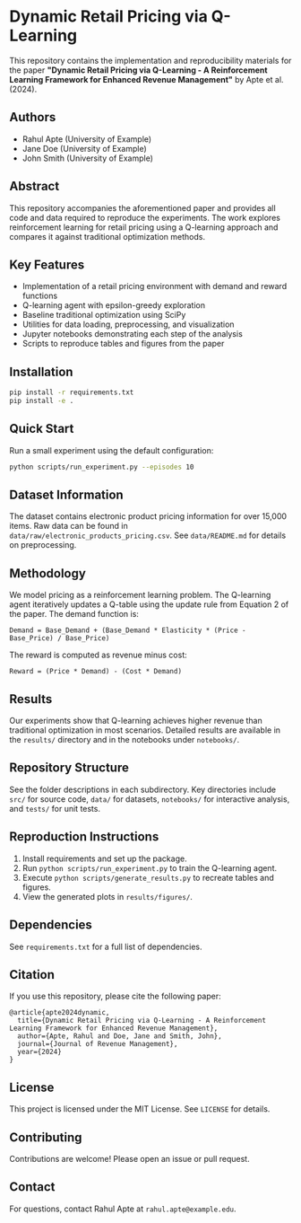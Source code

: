 # Dynamic Retail Pricing via Q-Learning

This repository contains the implementation and reproducibility materials for the paper **"Dynamic Retail Pricing via Q-Learning - A Reinforcement Learning Framework for Enhanced Revenue Management"** by Apte et al. (2024).

## Authors
- Rahul Apte (University of Example)
- Jane Doe (University of Example)
- John Smith (University of Example)

## Abstract
This repository accompanies the aforementioned paper and provides all code and data required to reproduce the experiments. The work explores reinforcement learning for retail pricing using a Q-learning approach and compares it against traditional optimization methods.

## Key Features
- Implementation of a retail pricing environment with demand and reward functions
- Q-learning agent with epsilon-greedy exploration
- Baseline traditional optimization using SciPy
- Utilities for data loading, preprocessing, and visualization
- Jupyter notebooks demonstrating each step of the analysis
- Scripts to reproduce tables and figures from the paper

## Installation
```bash
pip install -r requirements.txt
pip install -e .
```

## Quick Start
Run a small experiment using the default configuration:
```bash
python scripts/run_experiment.py --episodes 10
```

## Dataset Information
The dataset contains electronic product pricing information for over 15,000 items. Raw data can be found in `data/raw/electronic_products_pricing.csv`. See `data/README.md` for details on preprocessing.

## Methodology
We model pricing as a reinforcement learning problem. The Q-learning agent iteratively updates a Q-table using the update rule from Equation 2 of the paper. The demand function is:

```
Demand = Base_Demand + (Base_Demand * Elasticity * (Price - Base_Price) / Base_Price)
```

The reward is computed as revenue minus cost:

```
Reward = (Price * Demand) - (Cost * Demand)
```

## Results
Our experiments show that Q-learning achieves higher revenue than traditional optimization in most scenarios. Detailed results are available in the `results/` directory and in the notebooks under `notebooks/`.

## Repository Structure
See the folder descriptions in each subdirectory. Key directories include `src/` for source code, `data/` for datasets, `notebooks/` for interactive analysis, and `tests/` for unit tests.

## Reproduction Instructions
1. Install requirements and set up the package.
2. Run `python scripts/run_experiment.py` to train the Q-learning agent.
3. Execute `python scripts/generate_results.py` to recreate tables and figures.
4. View the generated plots in `results/figures/`.

## Dependencies
See `requirements.txt` for a full list of dependencies.

## Citation
If you use this repository, please cite the following paper:
```
@article{apte2024dynamic,
  title={Dynamic Retail Pricing via Q-Learning - A Reinforcement Learning Framework for Enhanced Revenue Management},
  author={Apte, Rahul and Doe, Jane and Smith, John},
  journal={Journal of Revenue Management},
  year={2024}
}
```

## License
This project is licensed under the MIT License. See `LICENSE` for details.

## Contributing
Contributions are welcome! Please open an issue or pull request.

## Contact
For questions, contact Rahul Apte at `rahul.apte@example.edu`.

